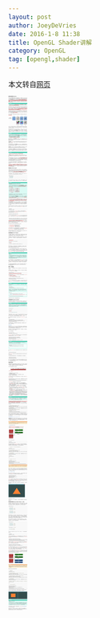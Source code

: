 ```yaml
---
layout: post
author: JoeyDeVries
date: 2016-1-8 11:38
title: OpenGL Shader讲解
category: OpenGL
tag: [opengl,shader]
---
```


本文转自[网页](http://learnopengl-cn.readthedocs.org/zh/latest/01%20Getting%20started/04%20Hello%20Triangle/)

<!-- more -->

![OpenGL Shader](/public/img/android/opengl_shader.png)

